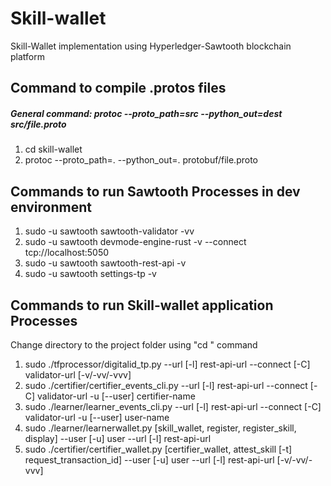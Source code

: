 # Skill-wallet
Skill-Wallet implementation using Hyperledger-Sawtooth blockchain platform

## Command to compile .protos files
##### General command: protoc --proto_path=src --python_out=dest src/file.proto
1. cd skill-wallet
1. protoc --proto_path=. --python_out=. protobuf/file.proto

## Commands to run Sawtooth Processes in dev environment
1. sudo -u sawtooth sawtooth-validator -vv
1. sudo -u sawtooth devmode-engine-rust -v --connect tcp://localhost:5050
1. sudo -u sawtooth sawtooth-rest-api -v
1. sudo -u sawtooth settings-tp -v

## Commands to run Skill-wallet application Processes
Change directory to the project folder using "cd <project-folder-name>" command
1. sudo ./tfprocessor/digitalid_tp.py --url [-l] rest-api-url --connect [-C] validator-url [-v/-vv/-vvv]
1. sudo ./certifier/certifier_events_cli.py --url [-l] rest-api-url --connect [-C] validator-url -u [--user] certifier-name
1. sudo ./learner/learner_events_cli.py --url [-l] rest-api-url --connect [-C] validator-url -u [--user] user-name
1. sudo ./learner/learnerwallet.py [skill_wallet, register, register_skill, display] --user [-u] user 
    --url [-l] rest-api-url
1. sudo ./certifier/certifier_wallet.py [certifier_wallet, attest_skill [-t] request_transaction_id] 
                                        --user [-u] user
                                        --url [-l] rest-api-url 
                                        [-v/-vv/-vvv]
                                    



